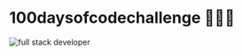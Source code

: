 # 100daysofcodechallenge 🥳🥳🥳

![full stack developer](https://user-images.githubusercontent.com/49363662/199702934-d3f64806-6bf4-4f48-8360-741891505363.jpg)
